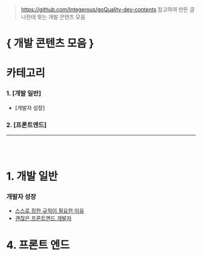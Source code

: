 > https://github.com/Integerous/goQuality-dev-contents 참고하여 만든 글 <br/>
> 나한테 맞는 개발 콘텐츠 모음 

# { 개발 콘텐츠 모음 }


# 카테고리

### 1. [개발 일반]

- [개발자 성장]

### 2. [프론트엔드]

--------------------------------------
</br>
</br>

# 1. 개발 일반

### 개발자 성장

- [스스로 정한 규칙이 필요한 이유](https://medium.com/@rosd0000/%EC%8A%A4%EC%8A%A4%EB%A1%9C-%EC%A0%95%ED%95%9C-%EA%B7%9C%EC%B9%99%EC%9D%B4-%ED%95%84%EC%9A%94%ED%95%9C%EC%9D%B4%EC%9C%A0-cd7304fe6ca4)
- [괜찮은 프론트엔드 개발자](https://cresumerjang.github.io/2019/05/10/Frontend-Developer/)


# 4. 프론트 엔드
